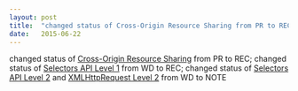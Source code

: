 ```yaml
---
layout: post
title:  "changed status of Cross-Origin Resource Sharing from PR to REC; changed status of Selectors API Level 1 from WD to REC; changed status of Selectors API Level 2 and XMLHttpRequest Level 2 from WD to NOTE"
date:   2015-06-22
---
```


changed status of [Cross-Origin Resource Sharing](/spec/cors) from PR to REC; changed status of [Selectors API Level 1](/spec/selectors-api) from WD to REC; changed status of [Selectors API Level 2](/spec/selectors-api2) and [XMLHttpRequest Level 2](/spec/XMLHttpRequest2) from WD to NOTE

